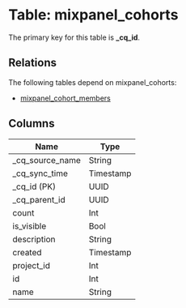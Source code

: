 # Table: mixpanel_cohorts

The primary key for this table is **_cq_id**.

## Relations

The following tables depend on mixpanel_cohorts:
  - [mixpanel_cohort_members](mixpanel_cohort_members.md)

## Columns

| Name          | Type          |
| ------------- | ------------- |
|_cq_source_name|String|
|_cq_sync_time|Timestamp|
|_cq_id (PK)|UUID|
|_cq_parent_id|UUID|
|count|Int|
|is_visible|Bool|
|description|String|
|created|Timestamp|
|project_id|Int|
|id|Int|
|name|String|